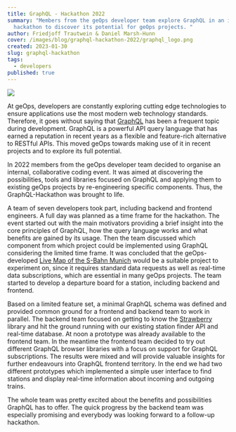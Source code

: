 ```yaml
---
title: GraphQL - Hackathon 2022
summary: "Members from the geOps developer team explore GraphQL in an internal
  hackathon to discover its potential for geOps projects. "
author: Friedjoff Trautwein & Daniel Marsh-Hunn
cover: /images/blog/graphql-hackathon-2022/graphql_logo.png
created: 2023-01-30
slug: graphql-hackathon
tags:
  - developers
published: true
---
```

![](/images/blog/graphql-hackathon-2022/graphql.png)

At geOps, developers are constantly exploring cutting edge technologies to ensure applications use the most modern web technology standards. Therefore, it goes without saying that [GraphQL](https://graphql.org/) has been a frequent topic during development. GraphQL is a powerful API query language that has earned a reputation in recent years as a flexible and feature-rich alternative to RESTful APIs. This moved geOps towards making use of it in recent projects and to explore its full potential.

In 2022 members from the geOps developer team decided to organise an internal, collaborative coding event. It was aimed at discovering the possibilities, tools and libraries focused on GraphQL and applying them to existing geOps projects by re-engineering specific components. Thus, the GraphQL-Hackathon was brought to life.

A team of seven developers took part, including backend and frontend engineers. A full day was planned as a time frame for the hackathon. The event started out with the main motivators providing a brief insight into the core principles of GraphQL, how the query language works and what benefits are gained by its usage. Then the team discussed which component from which project could be implemented using GraphQL considering the limited time frame. It was concluded that the geOps-developed [Live Map of the S-Bahn Munich](https://s-bahn-muenchen-live.de) would be a suitable project to experiment on, since it requires standard data requests as well as real-time data subscriptions, which are essential in many geOps projects. The team started to develop a departure board for a station, including backend and frontend.

Based on a limited feature set, a minimal GraphQL schema was defined and provided common ground for a frontend and backend team to work in parallel. The backend team focused on getting to know the [Strawberry](https://strawberry.rocks/) library and hit the ground running with our existing station finder API and real-time database. At noon a prototype was already available to the frontend team. In the meantime the frontend team decided to try out different GraphQL browser libraries with a focus on support for GraphQL subscriptions. The results were mixed and will provide valuable insights for further endeavours into GraphQL frontend territory. In the end we had two different prototypes which implemented a simple user interface to find stations and display real-time information about incoming and outgoing trains.

The whole team was pretty excited about the benefits and possibilities GraphQL has to offer. The quick progress by the backend team was especially promising and everybody was looking forward to a follow-up hackathon.